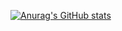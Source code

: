 [![Anurag's GitHub stats](https://github-readme-stats.vercel.app/api?username=domlysi&count_private=true)](https://github.com/domlysi/)
